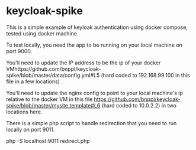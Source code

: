# keycloak-spike

This is a simple example of keyloak authentication using docker compose, tested using docker machine. 

To test locally, you need the app to be running on your local machine on port 9000. 

You'll need to update the IP address to be the ip of your docker VMhttps://github.com/bnppl/keycloak-spike/blob/master/data/config.yml#L5 (hard coded to 192.168.99.100 in this file in a few locations)

You'll need to update the nginx config to point to your local machine's ip relative to the docker VM in this file
https://github.com/bnppl/keycloak-spike/blob/master/mysite.template#L6 (hard coded to 10.0.2.2) in two locations here.

There is a simple php script to handle redirection that you need to run locally on port 9011.

php -S localhost:9011 redirect.php
